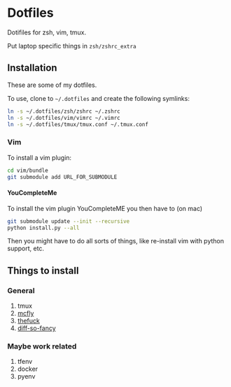 # Dotfiles

Dotifiles for zsh, vim, tmux.

Put laptop specific things in `zsh/zshrc_extra`

## Installation

These are some of my dotfiles.

To use, clone to `~/.dotfiles` and create the following symlinks:

```bash
ln -s ~/.dotfiles/zsh/zshrc ~/.zshrc
ln -s ~/.dotfiles/vim/vimrc ~/.vimrc
ln -s ~/.dotfiles/tmux/tmux.conf ~/.tmux.conf
```

### Vim

To install a vim plugin:

```bash
cd vim/bundle
git submodule add URL_FOR_SUBMODULE
```

#### YouCompleteMe

To install the vim plugin YouCompleteME you then have to (on mac)
```bash
git submodule update --init --recursive
python install.py --all
```

Then you might have to do all sorts of things, like re-install vim with
python support, etc.

## Things to install

### General

1. tmux
2. [mcfly](https://github.com/cantino/mcfly)
3. [thefuck](https://github.com/nvbn/thefuck#installation)
4. [diff-so-fancy](https://github.com/so-fancy/diff-so-fancy)

### Maybe work related

1. tfenv
2. docker
3. pyenv
